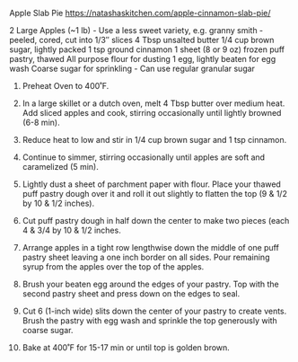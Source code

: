 
Apple Slab Pie
https://natashaskitchen.com/apple-cinnamon-slab-pie/

2 Large Apples (~1 lb)
	- Use a less sweet variety, e.g. granny smith
	- peeled, cored, cut into 1/3″ slices
4 Tbsp unsalted butter
1/4 cup brown sugar, lightly packed
1 tsp ground cinnamon
1 sheet (8 or 9 oz) frozen puff pastry, thawed
All purpose flour for dusting
1 egg, lightly beaten for egg wash
Coarse sugar for sprinkling 
	- Can use regular granular sugar

1) Preheat Oven to 400˚F.

2) In a large skillet or a dutch oven, melt 4 Tbsp butter over medium heat. Add sliced apples and cook, stirring occasionally until lightly browned (6-8 min). 

3) Reduce heat to low and stir in 1/4 cup brown sugar and 1 tsp cinnamon. 

4) Continue to simmer, stirring occasionally until apples are soft and caramelized (5 min).

5) Lightly dust a sheet of parchment paper with flour. Place your thawed puff pastry dough over it and roll it out slightly to flatten the top (9 & 1/2 by 10 & 1/2 inches). 

6) Cut puff pastry dough in half down the center to make two pieces (each 4 & 3/4 by 10 & 1/2 inches.

7) Arrange apples in a tight row lengthwise down the middle of one puff pastry sheet leaving a one inch border on all sides. Pour remaining syrup from the apples over the top of the apples. 

8) Brush your beaten egg around the edges of your pastry. Top with the second pastry sheet and press down on the edges to seal.

9) Cut 6 (1-inch wide) slits down the center of your pastry to create vents. Brush the pastry with egg wash and sprinkle the top generously with coarse sugar. 

10) Bake at 400˚F for 15-17 min or until top is golden brown.


